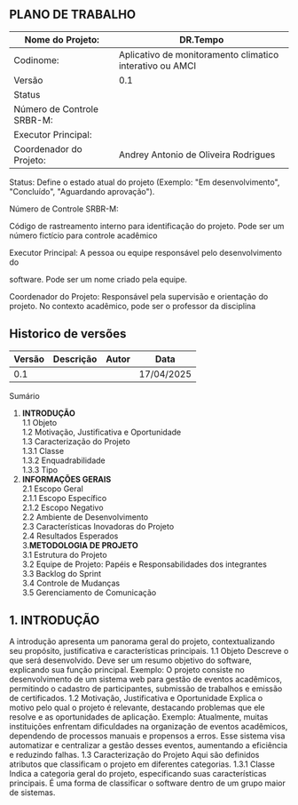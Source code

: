 ## **PLANO DE TRABALHO**
|Nome do Projeto:| DR.Tempo| 
|----------|------------|
| Codinome: | Aplicativo de monitoramento climatico interativo ou AMCI|
|Versão|0.1|
|Status||
|Número de Controle SRBR-M:||
|Executor Principal:||
|Coordenador do Projeto:|Andrey Antonio de Oliveira Rodrigues|

Status: Define o estado atual do projeto (Exemplo: "Em
desenvolvimento", "Concluído", "Aguardando aprovação").

Número de Controle SRBR-M:

Código de rastreamento interno para identificação do
projeto. Pode ser um número fictício para controle
acadêmico

Executor Principal: A pessoa ou equipe responsável pelo desenvolvimento do

software. Pode ser um nome criado pela equipe.

Coordenador do Projeto: Responsável pela supervisão e orientação do projeto. No
contexto acadêmico, pode ser o professor da disciplina

##  **Historico de versões** 

| **Versão** | **Descrição** | **Autor** | **Data**|
|-----|-----|------|-----|
|  0.1  |    |    | 17/04/2025 |

Sumário
1. **INTRODUÇÃO** <br>
1.1 Objeto <br>
1.2 Motivação, Justificativa e Oportunidade <br>
1.3 Caracterização do Projeto <br>
1.3.1 Classe <br>
1.3.2 Enquadrabilidade <br>
1.3.3 Tipo <br>
2. **INFORMAÇÕES GERAIS** <br>
2.1 Escopo Geral <br>
2.1.1 Escopo Específico <br>
2.1.2 Escopo Negativo <br>
2.2 Ambiente de Desenvolvimento <br>
2.3 Características Inovadoras do Projeto <br>
2.4 Resultados Esperados <br>
3.**METODOLOGIA DE PROJETO**<br>
3.1 Estrutura do Projeto  <br>
3.2 Equipe de Projeto: Papéis e Responsabilidades dos integrantes <br>
3.3 Backlog do Sprint <br>
3.4 Controle de Mudanças<br>
3.5 Gerenciamento de Comunicação<br>

  ## 1. INTRODUÇÃO
  
A introdução apresenta um panorama geral do projeto, contextualizando seu propósito,
justificativa e características principais.
1.1 Objeto
Descreve o que será desenvolvido. Deve ser um resumo objetivo do software, explicando
sua função principal.
Exemplo:
O projeto consiste no desenvolvimento de um sistema web para gestão de eventos
acadêmicos, permitindo o cadastro de participantes, submissão de trabalhos e emissão de
certificados.
1.2 Motivação, Justificativa e Oportunidade
Explica o motivo pelo qual o projeto é relevante, destacando problemas que ele resolve e
as oportunidades de aplicação.
Exemplo:
Atualmente, muitas instituições enfrentam dificuldades na organização de eventos
acadêmicos, dependendo de processos manuais e propensos a erros. Esse sistema visa
automatizar e centralizar a gestão desses eventos, aumentando a eficiência e reduzindo falhas.
1.3 Caracterização do Projeto
Aqui são definidos atributos que classificam o projeto em diferentes categorias.
1.3.1 Classe
Indica a categoria geral do projeto, especificando suas características principais. É uma
forma de classificar o software dentro de um grupo maior de sistemas.


